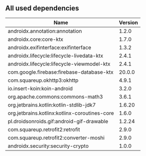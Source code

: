 ## All used dependencies
| Name                                          | Version |
|-----------------------------------------------|---------|
| androidx.annotation:annotation                | 1.2.0   |
| androidx.core:core-ktx                        | 1.7.0   |
| androidx.exifinterface:exifinterface          | 1.3.2   |
| androidx.lifecycle:lifecycle-livedata-ktx     | 2.4.1   |
| androidx.lifecycle:lifecycle-viewmodel-ktx    | 2.4.1   |
| com.google.firebase:firebase-database-ktx     | 20.0.0  |
| com.squareup.okhttp3:okhttp                   | 4.9.1   |
| io.insert-koin:koin-android                   | 3.2.0   |
| org.apache.commons:commons-math3              | 3.6.1   |
| org.jetbrains.kotlin:kotlin-stdlib-jdk7       | 1.6.20  |
| org.jetbrains.kotlinx:kotlinx-coroutines-core | 1.6.0   |
| pl.droidsonroids.gif:android-gif-drawable     | 1.2.24  |
| com.squareup.retrofit2:retrofit               | 2.9.0   |
| com.squareup.retrofit2:converter-moshi        | 2.9.0   |
| androidx.security:security-crypto             | 1.0.0   |
